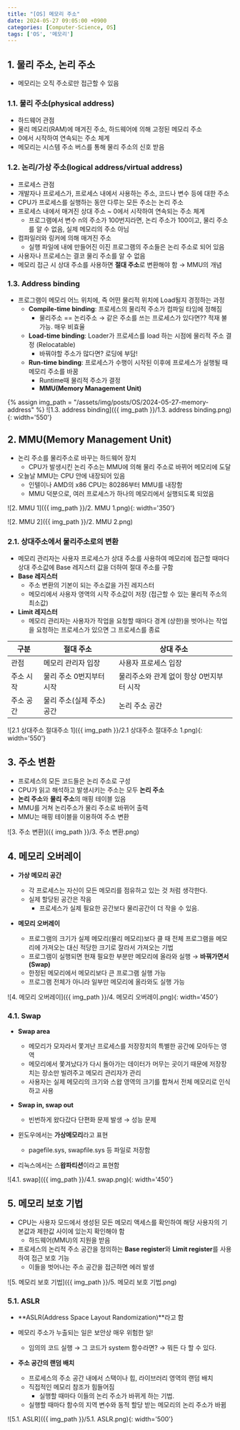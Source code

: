 ```yaml
---
title: "[OS] 메모리 주소"
date: 2024-05-27 09:05:00 +0900
categories: [Computer-Science, OS]
tags: ['OS', '메모리']
---
```




## 1. 물리 주소, 논리 주소

- 메모리는 오직 주소로만 접근할 수 있음

### 1.1. 물리 주소(physical address) 

- 하드웨어 관점
- 물리 메모리(RAM)에 매겨진 주소, 하드웨어에 의해 고정된 메모리 주소
- 0에서 시작하여 연속되는 주소 체계
- 메모리는 시스템 주소 버스를 통해 물리 주소의 신호 받음

### 1.2. 논리/가상 주소(logical address/virtual address) 

- 프로세스 관점
- 개발자나 프로세스가, 프로세스 내에서 사용하는 주소, 코드나 변수 등에 대한 주소
- CPU가 프로세스를 실행하는 동안 다루는 모든 주소는 논리 주소
- 프로세스 내에서 매겨진 상대 주소 ~ 0에서 시작하여 연속되는 주소 체계
  - 프로그램에서 변수 n의 주소가 100번지라면, 논리 주소가 100이고, 물리 주소를 알 수 없음, 실제 메모리의 주소 아님
- 컴파일러와 링커에 의해 매겨진 주소
  - 실행 파일에 내에 만들어진 이진 프로그램의 주소들은 논리 주소로 되어 있음
- 사용자나 프로세스는 결코 물리 주소를 알 수 없음
- 메모리 접근 시 상대 주소를 사용하면 **절대 주소**로 변환해야 함 → MMU의 개념

### 1.3. Address binding

- 프로그램이 메모리 어느 위치에, 즉 어떤 물리적 위치에 Load될지 경정하는 과정
  - **Compile-time binding**: 프로세스의 물리적 주소가 컴파일 타임에 정해짐
    - 물리주소 == 논리주소 → 같은 주소를 쓰는 프로세스가 있다면?? 적재 불가능. 매우 비효율
  - **Load-time binding**: Loader가 프로세스를 load 하는 시점에 물리적 주소 결정 (Relocatable)
    - 바꿔야할 주소가 많다면? 로딩에 부담!
  - **Run-time binding**: 프로세스가 수행이 시작된 이후에 프로세스가 실행될 때 메모리 주소를 바꿈
    - Runtime때 물리적 주소가 결정
    - **MMU(Memory Management Unit)**

{% assign img_path = "/assets/img/posts/OS/2024-05-27-memory-address" %}
![1.3. address binding]({{ img_path }}/1.3. address binding.png){: width='550'}



## 2. MMU(Memory Management Unit)

- 논리 주소를 물리주소로 바꾸는 하드웨어 장치
  - CPU가 발생시킨 논리 주소는 MMU에 의해 물리 주소로 바뀌어 메모리에 도달
- 오늘날 MMU는 CPU 안에 내장되어 있음
  - 인텔이나 AMD의 x86 CPU는 80286부터 MMU를 내장함
  - MMU 덕분으로, 여러 프로세스가 하나의 메모리에서 실행되도록 되었음

![2. MMU 1]({{ img_path }}/2. MMU 1.png){: width='350'}

![2. MMU 2]({{ img_path }}/2. MMU 2.png)

### 2.1. 상대주소에서 물리주소로의 변환

- 메모리 관리자는 사용자 프로세스가 상대 주소를 사용하여 메모리에 접근할 때마다 상대 주소값에 Base 레지스터 값을 더하여 절대 주소를 구함
- **Base 레지스터**
  - 주소 변환의 기본이 되는 주소값을 가진 레지스터
  - 메모리에서 사용자 영역의 시작 주소값이 저장 (접근할 수 있는 물리적 주소의 최소값)
- **Limit 레지스터**
  - 메모리 관리자는 사용자가 작업을 요청할 때마다 경계 (상한)을 벗어나는 작업을 요청하는 프로세스가 있으면 그 프로세스를 종료

| 구분      | 절대 주소                 | 상대 주소                                |
| --------- | ------------------------- | ---------------------------------------- |
| 관점      | 메모리 관리자 입장        | 사용자 프로세스 입장                     |
| 주소 시작 | 물리 주소 0번지부터 시작  | 물리주소와 관계 없이 항상 0번지부터 시작 |
| 주소 공간 | 물리 주소(실제 주소) 공간 | 논리 주소 공간                           |

![2.1 상대주소 절대주소 1]({{ img_path }}/2.1 상대주소 절대주소 1.png){: width='550'}



## 3. 주소 변환

- 프로세스의 모든 코드들은 논리 주소로 구성
- CPU가 읽고 해석하고 발생시키는 주소는 모두 **논리 주소**
- **논리 주소**와 **물리 주소**의 매핑 테이블 있음
- MMU를 거쳐 논리주소가 물리 주소로 바뀌어 출력
- MMU는 매핑 테이블을 이용하여 주소 변환

![3. 주소 변환]({{ img_path }}/3. 주소 변환.png)



## 4. 메모리 오버레이

- **가상 메모리 공간**
  - 각 프로세스는 자신이 모든 메모리를 점유하고 있는 것 처럼 생각한다.
  - 실제 할당된 공간은 작음
    - 프로세스가 실제 필요한 공간보다 물리공간이 더 작을 수 있음.

- **메모리 오버레이**
  - 프로그램의 크기가 실제 메모리(물리 메모리)보다 클 때 전체 프로그램을 메모리에 가져오는 대신 적당한 크기로 잘라서 가져오는 기법
  - 프로그램이 실행되면 현재 필요한 부분만 메모리에 올라와 실행 → **바꿔가면서 (Swap)**
  - 한정된 메모리에서 메모리보다 큰 프로그램 실행 가능
  - 프로그램 전체가 아니라 일부만 메모리에 올라와도 실행 가능

![4. 메모리 오버레이]({{ img_path }}/4. 메모리 오버레이.png){: width='450'}

### 4.1. Swap

- **Swap area**
  - 메모리가 모자라서 쫓겨난 프로세스를 저장장치의 특별한 공간에 모아두는 영역
  - 메모리에서 쫓겨났다가 다시 돌아가는 데이터가 머무는 곳이기 때문에 저장장치는 장소만 빌려주고 메모리 관리자가 관리
  - 사용자는 실제 메모리의 크기와 스왑 영역의 크기를 합쳐서 전체 메모리로 인식하고 사용

- **Swap in, swap out**
  - 빈번하게 왔다갔다 단편화 문제 발생 → 성능 문제

- 윈도우에서는 **가상메모리**라고 표현
  - pagefile.sys, swapfile.sys 등 파일로 저장함
- 리눅스에서는 스**왑파티션**이라고 표현함

![4.1. swap]({{ img_path }}/4.1. swap.png){: width='450'}



## 5. 메모리 보호 기법

- CPU는 사용자 모드에서 생성된 모든 메모리 액세스를 확인하여 해당 사용자의 기본값과 제한값 사이에 있는지 확인해야 함
  - 하드웨어(MMU)의 지원을 받음
- 프로세스의 논리적 주소 공간을 정의하는 **Base register**와 **Limit register**를 사용하여 접근 보호 기능
  - 이들을 벗어나는 주소 공간을 접근하면 에러 발생

![5. 메모리 보호 기법]({{ img_path }}/5. 메모리 보호 기법.png)

### 5.1. ASLR

- **ASLR(Address Space Layout Randomization)**라고 함
- 메모리 주소가 누출되는 일은 보안상 매우 위험한 일!
  - 임의의 코드 실행 → 그 코드가 system 함수라면? → 뭐든 다 할 수 있다.

- **주소 공간의 랜덤 배치**
  - 프로세스의 주소 공간 내에서 스택이나 힙, 라이브러리 영역의 랜덤 배치
  - 직접적인 메모리 참조가 힘들어짐
    - 실행할 때마다 이들의 논리 주소가 바뀌게 하는 기법.
  - 실행할 때마다 함수의 지역 변수와 동적 할당 받는 메모리의 논리 주소가 바뀜

![5.1. ASLR]({{ img_path }}/5.1. ASLR.png){: width='500'}